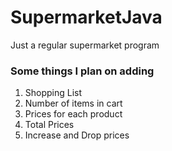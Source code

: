 # SupermarketJava
Just a regular supermarket program

### Some things I plan on adding
1. Shopping List
2. Number of items in cart
3. Prices for each product
4. Total Prices
5. Increase and Drop prices

